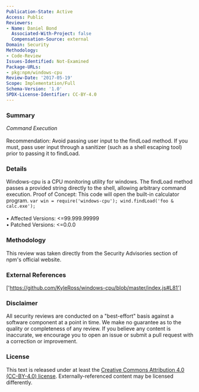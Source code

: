 ```yaml
---
Publication-State: Active
Access: Public
Reviewers:
- Name: Daniel Bond
  Associated-With-Project: false
  Compensation-Source: external
Domain: Security
Methodology:
- Code-Review
Issues-Identified: Not-Examined
Package-URLs:
- pkg:npm/windows-cpu
Review-Date: '2017-05-19'
Scope: Implementation/Full
Schema-Version: '1.0'
SPDX-License-Identifier: CC-BY-4.0
---
```

### Summary
*Command Execution*<br><br>Recommendation: Avoid passing user input to the findLoad method. If you must, pass user input through a sanitizer (such as a shell escaping tool) prior to passing it to findLoad.
### Details
Windows-cpu is a CPU monitoring utility for windows.  The findLoad method passes a provided string directly to the shell, allowing arbitrary command execution.   Proof of Concept: This code will open the built-in calculator program. ``` var win = require('windows-cpu'); wind.findLoad('foo & calc.exe'); ```
<br><br>• Affected Versions: <=99.999.99999
<br>• Patched Versions: <=0.0.0
### Methodology
This review was taken directly from the Security Advisories section of npm's official website.
### External References
['https://github.com/KyleRoss/windows-cpu/blob/master/index.js#L81']
### Disclaimer
All security reviews are conducted on a "best-effort" basis against a software component at a point in time. We make no guarantee as to the quality or completeness of any review. If you believe any content is inaccurate, we encourage you to open an issue or submit a pull request with a correction or improvement.
### License
This text is released under at least the [Creative Commons Attribution 4.0 (CC-BY-4.0) license](https://creativecommons.org/licenses/by/4.0/legalcode.txt). Externally-referenced content may be licensed differently.
